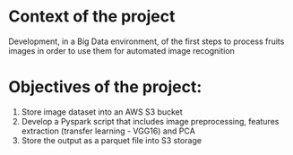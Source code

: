 # Context of the project
Development, in a Big Data environment, of the first steps to process fruits images in order to use them for automated image recognition

# Objectives of the project:
1. Store image dataset into an AWS S3 bucket
2. Develop a Pyspark script that includes image preprocessing, features extraction (transfer learning - VGG16) and PCA
3. Store the output as a parquet file into S3 storage
